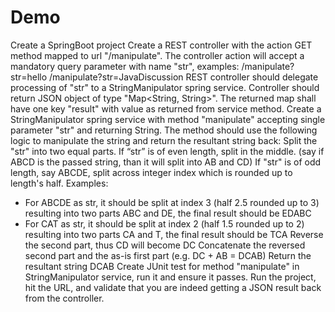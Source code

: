 # Demo
Create a SpringBoot project
Create a REST controller with the action GET method mapped to url "/manipulate". The controller action will accept a mandatory query parameter with name "str", examples:
/manipulate?str=hello
/manipulate?str=JavaDiscussion
REST controller should delegate processing of "str" to a StringManipulator spring service. Controller should return JSON object of type "Map<String, String>". The returned map shall have one key "result" with value as returned from service method.
Create a StringManipulator spring service with method "manipulate" accepting single parameter "str" and returning String. The method should use the following logic to manipulate the string and return the resultant string back:
Split the "str" into two equal parts.
If “str” is of even length, split in the middle. (say if ABCD is the passed string, than it will split into AB and CD)
If "str" is of odd length, say ABCDE, split across integer index which is rounded up to length's half. Examples:
- For ABCDE as str, it should be split at index 3 (half 2.5 rounded up to 3) resulting into two parts ABC and DE, the final result should be EDABC
- For CAT as str, it should be split at index 2 (half 1.5 rounded up to 2) resulting into two parts CA and T, the final result should be TCA
Reverse the second part, thus CD will become DC
Concatenate the reversed second part and the as-is first part (e.g. DC + AB = DCAB)
Return the resultant string DCAB
Create JUnit test for method "manipulate" in StringManipulator service, run it and ensure it passes.
Run the project, hit the URL, and validate that you are indeed getting a JSON result back from the controller.
